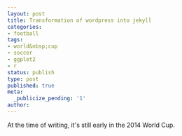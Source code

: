 ```yaml
---
layout: post
title: Transformation of wordpress into jekyll
categories:
- football
tags:
- world&nbsp;cup
- soccer
- ggplot2
- r
status: publish
type: post
published: true
meta:
  _publicize_pending: '1'
author:
---
```


At the time of writing, it's still early in the 2014 World Cup. 
